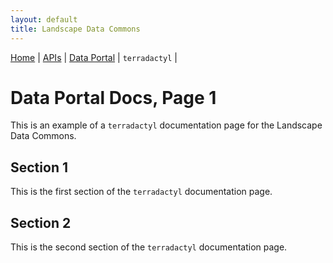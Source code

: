 ```yaml
---
layout: default
title: Landscape Data Commons
---
```

[Home](./) | [APIs](./apis.html) | [Data Portal](./data-portal.html) | `terradactyl` |

# Data Portal Docs, Page 1

This is an example of a `terradactyl` documentation page for the Landscape Data Commons.

## Section 1

This is the first section of the `terradactyl` documentation page.

## Section 2

This is the second section of the `terradactyl` documentation page.
